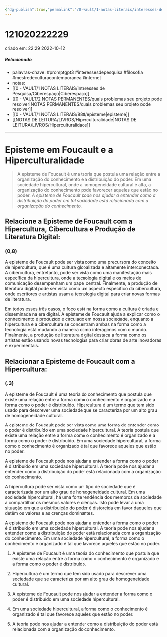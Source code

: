 ```yaml
---
{"dg-publish":true,"permalink":"/0-vault/1-notas-literais/interesses-de-pesquisa/episteme-em-foucault/","tags":["promptgpt3","interessesdepesquisa","filosofia","mestredeculturacontemporanea","internet"],"dgHomeLink":true,"dgShowLocalGraph":true,"dgShowFileTree":true,"dgEnableSearch":true}
---
```


# 121020222229
criado em: 22:29 2022-10-12

##### Relacionado
- palavras-chave: #promptgpt3 #interessesdepesquisa #filosofia #mestredeculturacontemporanea #internet 
- notas: 
- [[0 - VAULT/1 NOTAS LITERAIS/Interesses de Pesquisa/Ciberespaço\|Ciberespaço]]
- [[0 - VAULT/2 NOTAS PERMANENTES/quais problemas seu projeto pode resolver\|NOTAS PERMANENTES/quais problemas seu projeto pode resolver]]
- [[0 - VAULT/1 NOTAS LITERAIS/888/episteme\|episteme]]
- [[NOTAS DE LEITURA/LIVROS/Hiperculturalidade\|NOTAS DE LEITURA/LIVROS/Hiperculturalidade]]

---
# Episteme em Foucault e a Hiperculturalidade

>A episteme de Foucault é uma teoria que postula uma relação entre a organização do conhecimento e a distribuição do poder. Em uma sociedade hipercultural, onde a homogeneidade cultural é alta, a organização do conhecimento pode favorecer aqueles que estão no poder. *A episteme de Foucault pode nos ajudar a entender como a distribuição do poder em tal sociedade está relacionada com a organização do conhecimento.*


## Relacione a Episteme de Foucault com a Hipercultura, Cibercultura e Produção de Literatura Digital:
### (0,8)
A episteme de Foucault pode ser vista como uma precursora do conceito de hipercultura, que é uma cultura globalizada e altamente interconectada. A cibercultura, entretanto, pode ser vista como uma manifestação mais específica da hipercultura, onde a tecnologia digital e os meios de comunicação desempenham um papel central. Finalmente, a produção de literatura digital pode ser vista como um aspecto específico da cibercultura, onde escritores e artistas usam a tecnologia digital para criar novas formas de literatura.

Em todos esses três casos, o foco está na forma como a cultura é criada e disseminada na era digital. A episteme de Foucault ajuda a explicar como o conhecimento é produzido e circulado em nossa sociedade, enquanto a hipercultura e a cibercultura se concentram ambas na forma como a tecnologia está mudando a maneira como interagimos com o mundo. Finalmente, a produção de literatura digital destaca a forma como os artistas estão usando novas tecnologias para criar obras de arte inovadoras e experimentais.


## Relacionar a Episteme de Foucault com a Hipercultura:
### (.3)

A episteme de Foucault é uma teoria do conhecimento que postula que existe uma relação entre a forma como o conhecimento é organizado e a forma como o poder é distribuído. Hipercultura é um termo que tem sido usado para descrever uma sociedade que se caracteriza por um alto grau de homogeneidade cultural.

A episteme de Foucault pode ser vista como uma forma de entender como o poder é distribuído em uma sociedade hipercultural. A teoria postula que existe uma relação entre a forma como o conhecimento é organizado e a forma como o poder é distribuído. Em uma sociedade hipercultural, a forma como o conhecimento é organizado é tal que favorece aqueles que estão no poder.

A episteme de Foucault pode nos ajudar a entender a forma como o poder é distribuído em uma sociedade hipercultural. A teoria pode nos ajudar a entender como a distribuição do poder está relacionada com a organização do conhecimento.

A hipercultura pode ser vista como um tipo de sociedade que é caracterizada por um alto grau de homogeneidade cultural. Em uma sociedade hipercultural, há uma forte tendência dos membros da sociedade a compartilhar os mesmos valores e crenças. Isto pode levar a uma situação em que a distribuição do poder é distorcida em favor daqueles que detêm os valores e as crenças dominantes.

A episteme de Foucault pode nos ajudar a entender a forma como o poder é distribuído em uma sociedade hipercultural. A teoria pode nos ajudar a entender como a distribuição do poder está relacionada com a organização do conhecimento. Em uma sociedade hipercultural, a forma como o conhecimento é organizado é tal que favorece aqueles que estão no poder.


1. A episteme de Foucault é uma teoria do conhecimento que postula que existe uma relação entre a forma como o conhecimento é organizado e a forma como o poder é distribuído.

2. Hipercultura é um termo que tem sido usado para descrever uma sociedade que se caracteriza por um alto grau de homogeneidade cultural.

3. A episteme de Foucault pode nos ajudar a entender a forma como o poder é distribuído em uma sociedade hipercultural.

4. Em uma sociedade hipercultural, a forma como o conhecimento é organizado é tal que favorece aqueles que estão no poder.

5. A teoria pode nos ajudar a entender como a distribuição do poder está relacionada com a organização do conhecimento.
